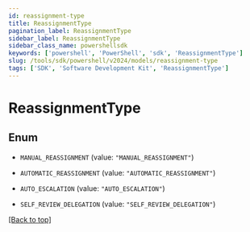 ```yaml
---
id: reassignment-type
title: ReassignmentType
pagination_label: ReassignmentType
sidebar_label: ReassignmentType
sidebar_class_name: powershellsdk
keywords: ['powershell', 'PowerShell', 'sdk', 'ReassignmentType'] 
slug: /tools/sdk/powershell/v2024/models/reassignment-type
tags: ['SDK', 'Software Development Kit', 'ReassignmentType']
---
```



# ReassignmentType

## Enum


* `MANUAL_REASSIGNMENT` (value: `"MANUAL_REASSIGNMENT"`)

* `AUTOMATIC_REASSIGNMENT` (value: `"AUTOMATIC_REASSIGNMENT"`)

* `AUTO_ESCALATION` (value: `"AUTO_ESCALATION"`)

* `SELF_REVIEW_DELEGATION` (value: `"SELF_REVIEW_DELEGATION"`)


[[Back to top]](#) 

